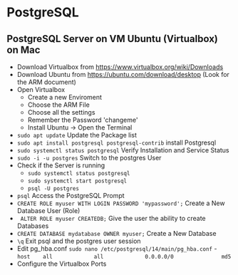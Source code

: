 # PostgreSQL

## PostgreSQL Server on VM Ubuntu (Virtualbox) on Mac

- Download Virtualbox from https://www.virtualbox.org/wiki/Downloads
- Download Ubuntu from https://ubuntu.com/download/desktop (Look for the ARM document)
- Open Virtualbox
  - Create a new Enviroment 
  - Choose the ARM File 
  - Choose all the settings 
  - Remember the Password 'changeme'
  - Install Ubuntu -> Open the Terminal
- `sudo apt update` Update the Package list
- `sudo apt install postgresql postgresql-contrib` install Postgresql
- `sudo systemctl status postgresql` Verify Installation and Service Status
- `sudo -i -u postgres` Switch to the postgres User
- Check if the Server is running
  - `sudo systemctl status postgresql`
  - `sudo systemctl start postgresql`
  - `psql -U postgres`
- `psql` Access the PostgreSQL Prompt
- `CREATE ROLE myuser WITH LOGIN PASSWORD 'mypassword';` Create a New Database User (Role)
- ` ALTER ROLE myuser CREATEDB;` Give the user the ability to create Databases
- `CREATE DATABASE mydatabase OWNER myuser;` Create a New Database
- `\q` Exit psql and the postgres user session
- Edit pg_hba.conf `sudo nano /etc/postgresql/14/main/pg_hba.conf` - `host    all             all             0.0.0.0/0               md5`
- Configure the Virtualbox Ports
  
 
